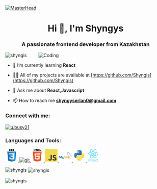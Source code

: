 [![MasterHead](https://www.digitaladlectio.com/wp-content/uploads/2020/04/New-PNC-Animated-Banners.gif)](https://shyngis.io)
<h1 align="center">Hi 👋, I'm Shyngys</h1>
<h3 align="center">A passionate frontend developer from Kazakhstan</h3>
<img align="right" alt="Coding" width="400" src="https://camo.githubusercontent.com/cae12fddd9d6982901d82580bdf321d81fb299141098ca1c2d4891870827bf17/68747470733a2f2f6d69726f2e6d656469756d2e636f6d2f6d61782f313336302f302a37513379765349765f7430696f4a2d5a2e676966">

<p align="left"> <img src="https://komarev.com/ghpvc/?username=shyngis&label=Profile%20views&color=0e75b6&style=flat" alt="shyngis" /> </p>

- 🌱 I’m currently learning **React**

- 👨‍💻 All of my projects are available at [https://github.com/Shyngis](https://github.com/Shyngis)

- 💬 Ask me about **React,Javascript**

- 📫 How to reach me **shyngyserlan0@gmail.com**


<h3 align="left">Connect with me:</h3>
<p align="left">
<a href="https://instagram.com/u.busy21" target="blank"><img align="center" src="https://raw.githubusercontent.com/rahuldkjain/github-profile-readme-generator/master/src/images/icons/Social/instagram.svg" alt="u.busy21" height="30" width="40" /></a>
</p>

<h3 align="left">Languages and Tools:</h3>
<p align="left"> </a> <a href="https://www.w3schools.com/css/" target="_blank" rel="noreferrer"> <img src="https://raw.githubusercontent.com/devicons/devicon/master/icons/css3/css3-original-wordmark.svg" alt="css3" width="40" height="40"/> </a>  <a href="https://git-scm.com/" target="_blank" rel="noreferrer"> <img src="https://www.vectorlogo.zone/logos/git-scm/git-scm-icon.svg" alt="git" width="40" height="40"/> </a> <a href="https://www.w3.org/html/" target="_blank" rel="noreferrer"> <img src="https://raw.githubusercontent.com/devicons/devicon/master/icons/html5/html5-original-wordmark.svg" alt="html5" width="40" height="40"/> </a> <a href="https://developer.mozilla.org/en-US/docs/Web/JavaScript" target="_blank" rel="noreferrer"> <img src="https://raw.githubusercontent.com/devicons/devicon/master/icons/javascript/javascript-original.svg" alt="javascript" width="40" height="40"/>  </a> <a href="https://www.mysql.com/" target="_blank" rel="noreferrer"> <img src="https://raw.githubusercontent.com/devicons/devicon/master/icons/mysql/mysql-original-wordmark.svg" alt="mysql" width="40" height="40"/> </a>  <a href="https://www.python.org" target="_blank" rel="noreferrer"> <img src="https://raw.githubusercontent.com/devicons/devicon/master/icons/python/python-original.svg" alt="python" width="40" height="40"/> </a> <a href="https://reactjs.org/" target="_blank" rel="noreferrer"> <img src="https://raw.githubusercontent.com/devicons/devicon/master/icons/react/react-original-wordmark.svg" alt="react" width="40" height="40"/> </a> </p>

<p><img align="left" src="https://github-readme-stats.vercel.app/api/top-langs?username=shyngis&show_icons=true&locale=en&layout=compact" alt="shyngis" /></p>

<p>&nbsp;<img align="center" src="https://github-readme-stats.vercel.app/api?username=shyngis&show_icons=true&locale=en" alt="shyngis" /></p>

<p><img align="center" src="https://github-readme-streak-stats.herokuapp.com/?user=shyngis&" alt="shyngis" /></p>
